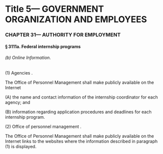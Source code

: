 
# Title 5— GOVERNMENT ORGANIZATION AND EMPLOYEES
### CHAPTER 31— AUTHORITY FOR EMPLOYMENT
#### § 3111a. Federal internship programs
###### (b) Online Information.

(1) Agencies .

The Office of Personnel Management shall make publicly available on the Internet

(A) the name and contact information of the internship coordinator for each agency; and

(B) information regarding application procedures and deadlines for each internship program.

(2) Office of personnel management .

The Office of Personnel Management shall make publicly available on the Internet links to the websites where the information described in paragraph (1) is displayed.

